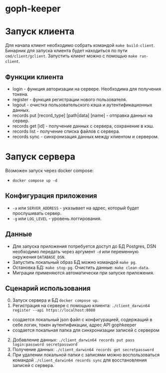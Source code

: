 # goph-keeper

# Запуск клиента
Для начала клиент необходимо собрать командой `make build-client`.
Бинарник для запуска клиента будет находиться по пути `cmd/client/gclient`.
Запустить клиент можно с помощью `make run-client`.

## Функции клиента

- login - функция авторизации на сервере. Необходима для получения токена.
- register - функция регистрации нового пользователя.
- logout - очистка пользовательского кэша и аутентификационных данных.
- records put [record_type] [path|data] [name] - отправка данных на сервер.
- records get [id] - получение данных с сервера, сохранение в кэш.
- records list - получение списка файлов с сервера.
- records sync - синхронизация данных между клиентом и сервером.

# Запуск сервера
Возможен запуск через docker compose:
- `docker compose up -d`

## Конфигурация приложения
- `-a` или `SERVER_ADDRESS` - указывает на адрес, который будет прослушивать сервер.
- `-g` или `LOG_LEVEL` - уровень логгирования.

## Данные
- Для запуска приложения потребуется доступ до БД Postgres, DSN необходимо передать через аргумент `-d` или переменную окружения `DATABASE_DSN`.
- Запустить локальный образ БД можно командой `make pg`.
- Остановка БД: `make stop-pg`. Очистить данные: `make clean-data`.
- Миграции применяются автоматически при запуске приложения.

## Сценарий использования
0. Запуск сервера и БД `docker compose up`.
1. Регистрация на сервере с помощью клиента: `./client_darwin64 register --api https://localhost:8080`
- создается локальный json файл с конфигурацией, содержащий в себе логин, токен аутентификации, адрес API gophkeeper
- создается локальная папка для синхронизации записей с сервером
2. Добавление данных: `./client_darwin64 records put pass login:password secretpassword`
3. Получение данных: `./client_darwin64 records get secretpassword`
4. При удалении локальной папки с записями можно воспользоваться командой `./client_darwin64 records sync` для восстановления записей с сервера.
